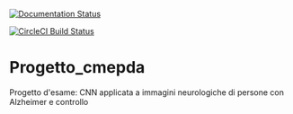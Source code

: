 

[![Documentation Status](https://readthedocs.org/projects/progetto-cmepda/badge/?version=latest)](https://progetto-cmepda.readthedocs.io/en/latest)


[![CircleCI Build Status](https://circleci.com/gh/LauraToni/Progetto_cmepda.svg?style=shield)](https://circleci.com/gh/LauraToni/Progetto_cmepda)


# Progetto_cmepda
Progetto d'esame: CNN applicata a immagini neurologiche di persone con Alzheimer e controllo
